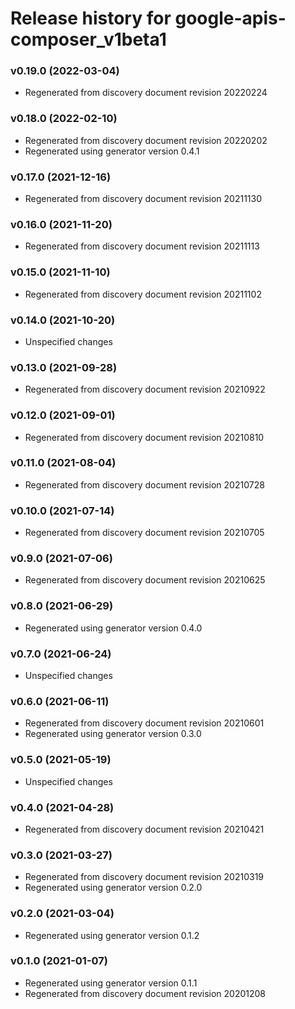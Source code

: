 # Release history for google-apis-composer_v1beta1

### v0.19.0 (2022-03-04)

* Regenerated from discovery document revision 20220224

### v0.18.0 (2022-02-10)

* Regenerated from discovery document revision 20220202
* Regenerated using generator version 0.4.1

### v0.17.0 (2021-12-16)

* Regenerated from discovery document revision 20211130

### v0.16.0 (2021-11-20)

* Regenerated from discovery document revision 20211113

### v0.15.0 (2021-11-10)

* Regenerated from discovery document revision 20211102

### v0.14.0 (2021-10-20)

* Unspecified changes

### v0.13.0 (2021-09-28)

* Regenerated from discovery document revision 20210922

### v0.12.0 (2021-09-01)

* Regenerated from discovery document revision 20210810

### v0.11.0 (2021-08-04)

* Regenerated from discovery document revision 20210728

### v0.10.0 (2021-07-14)

* Regenerated from discovery document revision 20210705

### v0.9.0 (2021-07-06)

* Regenerated from discovery document revision 20210625

### v0.8.0 (2021-06-29)

* Regenerated using generator version 0.4.0

### v0.7.0 (2021-06-24)

* Unspecified changes

### v0.6.0 (2021-06-11)

* Regenerated from discovery document revision 20210601
* Regenerated using generator version 0.3.0

### v0.5.0 (2021-05-19)

* Unspecified changes

### v0.4.0 (2021-04-28)

* Regenerated from discovery document revision 20210421

### v0.3.0 (2021-03-27)

* Regenerated from discovery document revision 20210319
* Regenerated using generator version 0.2.0

### v0.2.0 (2021-03-04)

* Regenerated using generator version 0.1.2

### v0.1.0 (2021-01-07)

* Regenerated using generator version 0.1.1
* Regenerated from discovery document revision 20201208

